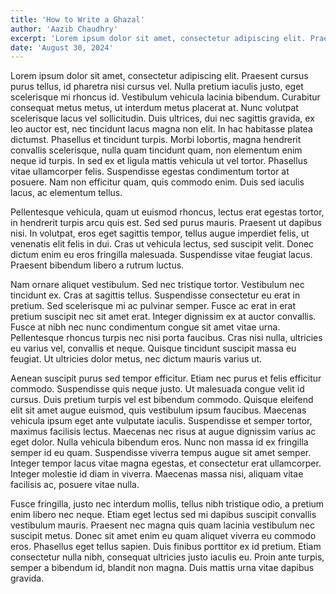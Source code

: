 ```yaml
---
title: 'How to Write a Ghazal'
author: 'Aazib Chaudhry'
excerpt: 'Lorem ipsum dolor sit amet, consectetur adipiscing elit. Praesent cursus purus tellus, id pharetra nisi cursus vel. Nulla pretium iaculis justo, eget scelerisque mi rhoncus id. Vestibulum vehicula lacinia bibendum. Curabitur consequat metus metus, ut interdum metus placerat at. Nunc volutpat scelerisque lacus vel sollicitudin. Duis ultrices, dui nec sagittis gravida, ex leo auctor est, nec tincidunt lacus magna non elit. In hac habitasse platea dictumst. Phasellus et tincidunt turpis. Morbi lobortis, magna hendrerit convallis scelerisque, nulla quam tincidunt quam, non elementum enim neque id turpis. In sed ex et ligula mattis vehicula ut vel tortor. Phasellus vitae ullamcorper felis. Suspendisse egestas condimentum tortor at posuere. Nam non efficitur quam, quis commodo enim. Duis sed iaculis lacus, ac elementum tellus.'
date: 'August 30, 2024'
---
```


Lorem ipsum dolor sit amet, consectetur adipiscing elit. Praesent cursus purus tellus, id pharetra nisi cursus vel. Nulla pretium iaculis justo, eget scelerisque mi rhoncus id. Vestibulum vehicula lacinia bibendum. Curabitur consequat metus metus, ut interdum metus placerat at. Nunc volutpat scelerisque lacus vel sollicitudin. Duis ultrices, dui nec sagittis gravida, ex leo auctor est, nec tincidunt lacus magna non elit. In hac habitasse platea dictumst. Phasellus et tincidunt turpis. Morbi lobortis, magna hendrerit convallis scelerisque, nulla quam tincidunt quam, non elementum enim neque id turpis. In sed ex et ligula mattis vehicula ut vel tortor. Phasellus vitae ullamcorper felis. Suspendisse egestas condimentum tortor at posuere. Nam non efficitur quam, quis commodo enim. Duis sed iaculis lacus, ac elementum tellus.

Pellentesque vehicula, quam ut euismod rhoncus, lectus erat egestas tortor, in hendrerit turpis arcu quis est. Sed sed purus mauris. Praesent ut dapibus nisi. In volutpat, eros eget sagittis tempor, tellus augue imperdiet felis, ut venenatis elit felis in dui. Cras ut vehicula lectus, sed suscipit velit. Donec dictum enim eu eros fringilla malesuada. Suspendisse vitae feugiat lacus. Praesent bibendum libero a rutrum luctus.

Nam ornare aliquet vestibulum. Sed nec tristique tortor. Vestibulum nec tincidunt ex. Cras at sagittis tellus. Suspendisse consectetur eu erat in pretium. Sed scelerisque mi ac pulvinar semper. Fusce ac erat in erat pretium suscipit nec sit amet erat. Integer dignissim ex at auctor convallis. Fusce at nibh nec nunc condimentum congue sit amet vitae urna. Pellentesque rhoncus turpis nec nisi porta faucibus. Cras nisi nulla, ultricies eu varius vel, convallis et neque. Quisque tincidunt suscipit massa eu feugiat. Ut ultricies dolor metus, nec dictum mauris varius ut.

Aenean suscipit purus sed tempor efficitur. Etiam nec purus et felis efficitur commodo. Suspendisse quis neque justo. Ut malesuada congue velit id cursus. Duis pretium turpis vel est bibendum commodo. Quisque eleifend elit sit amet augue euismod, quis vestibulum ipsum faucibus. Maecenas vehicula ipsum eget ante vulputate iaculis. Suspendisse et semper tortor, maximus facilisis lectus. Maecenas nec risus at augue dignissim varius ac eget dolor. Nulla vehicula bibendum eros. Nunc non massa id ex fringilla semper id eu quam. Suspendisse viverra tempus augue sit amet semper. Integer tempor lacus vitae magna egestas, et consectetur erat ullamcorper. Integer molestie id diam in viverra. Maecenas massa nisi, aliquam vitae facilisis ac, posuere vitae nulla.

Fusce fringilla, justo nec interdum mollis, tellus nibh tristique odio, a pretium enim libero nec neque. Etiam eget lectus sed mi dapibus suscipit convallis vestibulum mauris. Praesent nec magna quis quam lacinia vestibulum nec suscipit metus. Donec sit amet enim eu quam aliquet viverra eu commodo eros. Phasellus eget tellus sapien. Duis finibus porttitor ex id pretium. Etiam consectetur nulla nibh, consequat ultricies justo iaculis eu. Proin ante turpis, semper a bibendum id, blandit non magna. Duis mattis urna vitae dapibus gravida.

